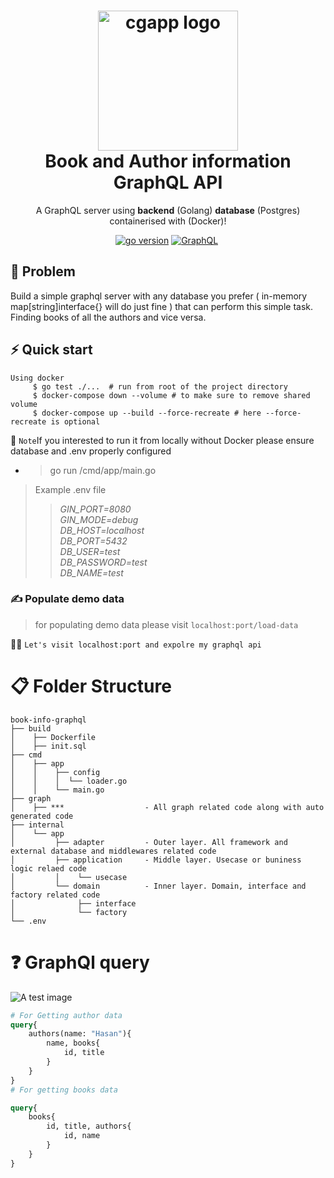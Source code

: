<h1 align="center">
  <img alt="cgapp logo" src="https://raw.githubusercontent.com/create-go-app/cli/master/.github/images/cgapp_logo%402x.png" width="224px"/><br/>
 Book and Author information GraphQL API
</h1>
<p align="center">A GraphQL server using <b>backend</b> (Golang) <b>database</b> (Postgres) containerised with (Docker)!</p>

<p align="center"><a href="#" 
target="_blank"><img src="https://img.shields.io/badge/Go-1.17+-00ADD8?style=for-the-badge&logo=go" alt="go version" /></a>&nbsp;<a href="#" target="_blank"><img src="https://img.shields.io/badge/-GraphQL-E10098?style=for-the-badge&logo=graphql&logoColor=white" alt="GraphQL" /></a>&nbsp;<a href="#" target="_blank"></a></p>

## 📖 Problem 

Build a simple graphql server with any database you prefer ( in-memory map[string]interface{} will do just fine ) that can perform this simple task. Finding books of all the authors and vice versa.
## ⚡️ Quick start
```shell
Using docker
     $ go test ./...  # run from root of the project directory 
     $ docker-compose down --volume # to make sure to remove shared volume
     $ docker-compose up --build --force-recreate # here --force-recreate is optional
```
🔔 `Note`If you interested to run it from locally without Docker please ensure database and .env properly configured
- >go run /cmd/app/main.go
>Example .env file
>>_GIN_PORT=8080 \
GIN_MODE=debug \
DB_HOST=localhost \
DB_PORT=5432 \
DB_USER=test \
DB_PASSWORD=test \
DB_NAME=test_

### ✍️ Populate demo data
> for populating demo data please visit `localhost:port/load-data`

🤾‍♂️ `Let's visit localhost:port and expolre my graphql api`
# 📋 Folder Structure 
```
book-info-graphql
├── build
│    ├── Dockerfile
│    ├── init.sql
├── cmd
│    ├── app
│    │    ├── config
│    │    │  └── loader.go
│    │    └── main.go
├── graph
│    ├── ***                  - All graph related code along with auto generated code
├── internal
│    └── app
│         ├── adapter         - Outer layer. All framework and external database and middlewares related code 
│         ├── application     - Middle layer. Usecase or buniness logic relaed code
│         │    └── usecase
│         └── domain          - Inner layer. Domain, interface and factory related code
│              ├── interface
│              └── factory
└── .env
```
# ❓ GraphQl query
![A test image](graph_ql_example.png)

```graphql
# For Getting author data
query{
    authors(name: "Hasan"){
        name, books{
            id, title
        }
    }
}
# For getting books data

query{
    books{
        id, title, authors{
            id, name
        }
    }
}
```